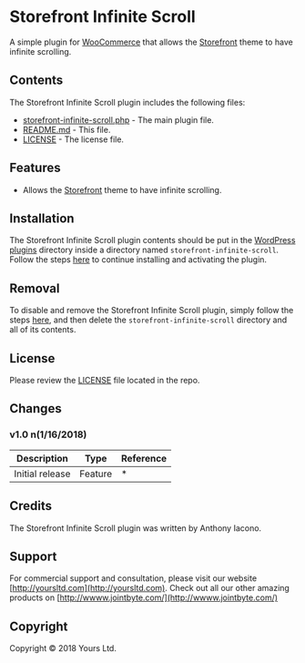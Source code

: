 # Storefront Infinite Scroll
A simple plugin for [WooCommerce](https://woocommerce.com) that allows the [Storefront](https://wordpress.org/themes/storefront/) theme to have infinite scrolling.

## Contents

The Storefront Infinite Scroll plugin includes the following files:
* [storefront-infinite-scroll.php](storefront-infinite-scroll.php) - The main plugin file.
* [README.md](README.md) - This file.
* [LICENSE](LICENSE) - The license file.

## Features
* Allows the [Storefront](https://wordpress.org/themes/storefront/) theme to have infinite scrolling.

## Installation
The Storefront Infinite Scroll plugin contents should be put in the [WordPress plugins](https://codex.wordpress.org/Writing_a_Plugin#Names.2C_Files.2C_and_Locations) directory inside a directory named `storefront-infinite-scroll`. Follow the steps [here](https://codex.wordpress.org/Managing_Plugins#Manual_Plugin_Installation) to continue installing and activating the plugin.

## Removal
To disable and remove the Storefront Infinite Scroll plugin, simply follow the steps [here](https://codex.wordpress.org/Managing_Plugins#Uninstalling_Plugins), and then delete the `storefront-infinite-scroll` directory and all of its contents.

## License
Please review the [LICENSE](LICENSE) file located in the repo.

## Changes
### v1.0 n(__1/16/2018__)

| Description  | Type | Reference |
| ------------- | ------------- | ------------- |
| Initial release  | Feature  | * |

## Credits
The Storefront Infinite Scroll plugin was written by Anthony Iacono.

## Support
For commercial support and consultation, please visit our website [http://yoursltd.com](http://yoursltd.com). Check out all our other amazing products on [http://wwww.jointbyte.com/](http://wwww.jointbyte.com/)

## Copyright
Copyright &copy; 2018 Yours Ltd.
